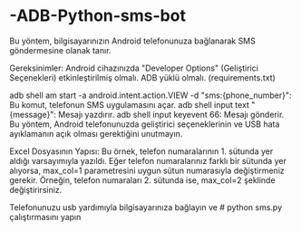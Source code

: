 # -ADB-Python-sms-bot

Bu yöntem, bilgisayarınızın Android telefonunuza bağlanarak SMS göndermesine olanak tanır.

Gereksinimler:
Android cihazınızda "Developer Options" (Geliştirici Seçenekleri) etkinleştirilmiş olmalı.
ADB yüklü olmalı. (requirements.txt)

adb shell am start -a android.intent.action.VIEW -d "sms:{phone_number}": Bu komut, telefonun SMS uygulamasını açar.
adb shell input text "{message}": Mesajı yazdırır.
adb shell input keyevent 66: Mesajı gönderir.
Bu yöntem, Android telefonunuzda geliştirici seçeneklerinin ve USB hata ayıklamanın açık olması gerektiğini unutmayın.

Excel Dosyasının Yapısı:
Bu örnek, telefon numaralarının 1. sütunda yer aldığı varsayımıyla yazıldı. Eğer telefon numaralarınız farklı bir sütunda yer alıyorsa, max_col=1 parametresini uygun sütun numarasıyla değiştirmeniz gerekir. Örneğin, telefon numaraları 2. sütunda ise, max_col=2 şeklinde değiştirirsiniz.

Telefonunuzu usb yardımıyla bilgisayarınıza bağlayın ve # python sms.py çalıştırmasını yapın
